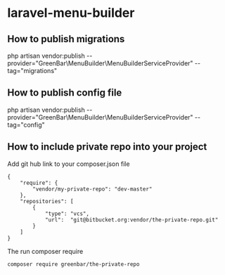 # laravel-menu-builder

## How to publish migrations
php artisan vendor:publish --provider="GreenBar\MenuBuilder\MenuBuilderServiceProvider" --tag="migrations"

## How to publish config file
php artisan vendor:publish --provider="GreenBar\MenuBuilder\MenuBuilderServiceProvider" --tag="config"

## How to include private repo into your project

Add git hub link to your composer.json file
```
{
    "require": {
        "vendor/my-private-repo": "dev-master"
    },
    "repositories": [
        {
            "type": "vcs",
            "url":  "git@bitbucket.org:vendor/the-private-repo.git"
        }
    ]
}
```

The run composer require
```
composer require greenbar/the-private-repo
```
